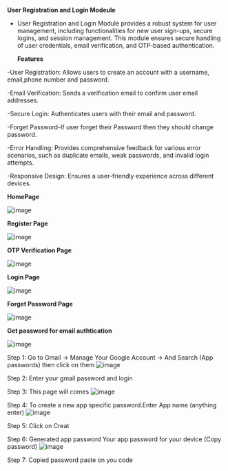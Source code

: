 **User Registration and Login Modeule**

- User Registration and Login Module provides a robust system for user management, including functionalities for new user sign-ups, secure logins, and session management. This module ensures secure handling of user credentials, email verification, and OTP-based authentication.


  **Features**
  
-User Registration: Allows users to create an account with a username, email,phone number and password.

-Email Verification: Sends a verification email to confirm user email addresses.

-Secure Login: Authenticates users with their email and password.

-Forget Password-If user forget their Password then they should change password.

-Error Handling: Provides comprehensive feedback for various error scenarios, such as duplicate emails, weak passwords, and invalid login attempts.

-Responsive Design: Ensures a user-friendly experience across different devices.

**HomePage**

![image](https://github.com/arjunkumarpandey/User-Registration-and-Login-Module/assets/93878505/b36f2df2-e156-4e30-adc7-c9c7e87fb4bf)

**Register Page**

![image](https://github.com/arjunkumarpandey/User-Registration-and-Login-Module/assets/93878505/f619219c-e051-4d0c-9926-7eade7bb6305)

**OTP Verification Page**

![image](https://github.com/arjunkumarpandey/User-Registration-and-Login-Module/assets/93878505/58a3ed6c-d95c-49b5-b155-7870b58603a8)

**Login Page** 

![image](https://github.com/arjunkumarpandey/User-Registration-and-Login-Module/assets/93878505/860ccf9d-6d43-42ad-92a9-87f0df18e8dc)

**Forget Password Page**

![image](https://github.com/arjunkumarpandey/User-Registration-and-Login-Module/assets/93878505/076d08c0-9d46-469b-a9d2-3413e17098ef)



**Get password for email authtication**

![image](https://github.com/arjunkumarpandey/User-Registration-and-Login-Module/assets/93878505/e33eca7a-c096-4466-b775-6e527751fe38)

Step 1: Go to Gmail -> Manage Your Google Account -> And Search (App passwords) then click on them
![image](https://github.com/arjunkumarpandey/User-Registration-and-Login-Module/assets/93878505/9ec60662-6319-4629-97b9-35400b726625)

Step 2: Enter your gmail password and login

Step 3: This page will comes
![image](https://github.com/arjunkumarpandey/User-Registration-and-Login-Module/assets/93878505/9d8fdf51-9d0f-4227-86f7-0a00e39c1bb9)

Step 4: To create a new app specific password.Enter App name (anything enter)
![image](https://github.com/arjunkumarpandey/User-Registration-and-Login-Module/assets/93878505/d974861c-6353-4a9f-a040-0c9254b08d85)

Step 5: Click on Creat 

Step 6: Generated app password
        Your app password for your device (Copy password)
![image](https://github.com/arjunkumarpandey/User-Registration-and-Login-Module/assets/93878505/edc811eb-256b-4371-baa8-903992107fb6)

Step 7: Copied password paste on you code

